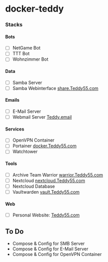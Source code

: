 # docker-teddy

### Stacks

#### Bots
- [ ] NetGame Bot
- [ ] TTT Bot
- [ ] Wohnzimmer Bot

#### Data
- [ ] Samba Server
- [ ] Samba Webinterface    [share.Teddy55.com](https://share.Teddy55.com)

#### Emails
- [ ] E-Mail Server
- [ ] Webmail Server        [Teddy.email](https://teddy.email)

#### Services
- [ ] OpenVPN Container
- [ ] Portainer             [docker.Teddy55.com](https://docker.Teddy55.com)
- [ ] Watchtower

#### Tools
- [ ] Archive Team Warrior  [warrior.Teddy55.com](https://warrior.Teddy55.com)
- [ ] Nextcloud             [nextcloud.Teddy55.com](https://nextcloud.Teddy55.com)
- [ ] Nextcloud Database
- [ ] Vaultwarden           [vault.Teddy55.com](https://vault.Teddy55.com)

#### Web
- [ ] Personal Website:     [Teddy55.com](https://Teddy55.com)


## To Do
* Compose & Config for SMB Server
* Compose & Config for E-Mail Server
* Compose & Config for OpenVPN Container